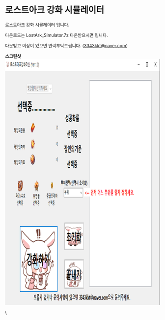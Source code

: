 # 로스트아크 강화 시뮬레이터

로스트아크 강화 시뮬레이터 입니다.

다운로드는 LostArk_Simulator.7z 다운받으시면 됩니다.

다운받고 이상이 있으면 연락부탁드립니다.
(3343kkt@naver.com)

**스크린샷** <br>
<img src="ss.png" width="800" height="800">

\\<!--![네이버](https://www.naver.com)
!<a href="https://www.naver.com">네이버</a>-->

